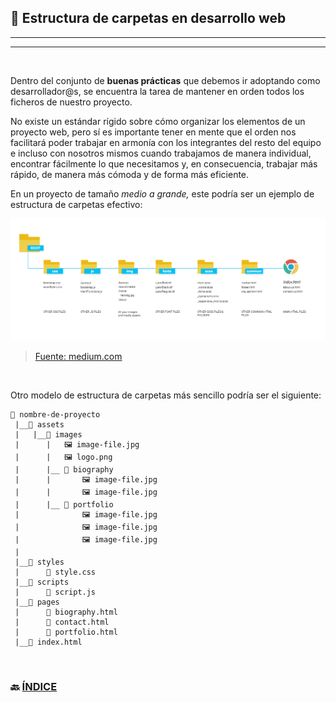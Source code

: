 ## 📂 Estructura de carpetas en desarrollo web
---
---
<br>

Dentro del conjunto de **buenas prácticas** que debemos ir adoptando como desarrollador@s, se encuentra la tarea de mantener en orden todos los ficheros de nuestro proyecto.  

No existe un estándar rígido sobre cómo organizar los elementos de un proyecto web, pero sí es importante tener en mente que el orden nos facilitará poder trabajar en armonía con los integrantes del resto del equipo e incluso con nosotros mismos cuando trabajamos de manera individual, encontrar fácilmente lo que necesitamos y, en consecuencia, trabajar más rápido, de manera más cómoda y de forma más eficiente. 

En un proyecto de tamaño _medio a grande,_ este podría ser un ejemplo de estructura de carpetas efectivo:

![folder-structure](../assets/html/folder-structure.png)
> [Fuente: medium.com](https://medium.com/@nmayurashok/file-and-folder-structure-for-web-development-8c5c83810a5)

<br>

Otro modelo de estructura de carpetas más sencillo podría ser el siguiente:

``` 
📂 nombre-de-proyecto
 |__📂 assets
 |   |__📂 images
 |      |   🖼️ image-file.jpg
 |      |   🖼️ logo.png
 |      |__ 📂 biography
 |      |       🖼️ image-file.jpg
 |      |       🖼️ image-file.jpg
 |      |__ 📂 portfolio
 |              🖼️ image-file.jpg
 |              🖼️ image-file.jpg
 |              🖼️ image-file.jpg
 |
 |__📂 styles
 |      📄 style.css
 |__📂 scripts
 |      📄 script.js
 |__📂 pages
 |      📄 biography.html
 |      📄 contact.html
 |      📄 portfolio.html
 |__📄 index.html

```   
<br>



### 🔙 [ÍNDICE](../../readme.md)